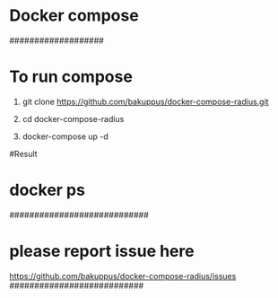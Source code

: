 #  Docker compose #
###################

# To run compose

1. git clone https://github.com/bakuppus/docker-compose-radius.git

2. cd docker-compose-radius 

3. docker-compose up -d

#Result 

# docker ps



############################  
# please report issue  here
https://github.com/bakuppus/docker-compose-radius/issues
###########################
